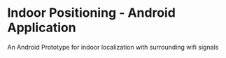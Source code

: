 Indoor Positioning - Android Application
==
An Android Prototype for indoor localization with surrounding wifi signals

